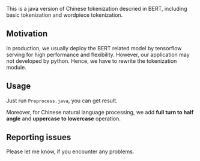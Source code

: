 This is a java version of Chinese tokenization descried in BERT, including basic tokenization and wordpiece tokenization.

## Motivation

In production, we usually deploy the BERT related model by tensorflow serving for high performance and flexibility. However, our application may not developed by python. Hence, we have to rewrite the tokenization module.

## Usage

Just run `Preprocess.java`, you can get result.

Moreover, for Chinese natural language processing, we add **full turn to half angle** and **uppercase to lowercase** operation.

## Reporting issues

Please let me know, if you encounter any problems.

